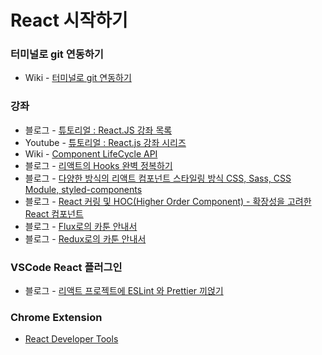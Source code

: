 # React 시작하기

### 터미널로 git 연동하기
* Wiki - [터미널로 git 연동하기](https://github.com/JuJin1324/React-demos/wiki/%ED%84%B0%EB%AF%B8%EB%84%90%EB%A1%9C-git-%EC%97%B0%EB%8F%99%ED%95%98%EA%B8%B0)

### 강좌
* 블로그 - [튜토리얼 : React.JS 강좌 목록](https://velopert.com/reactjs-tutorials)
* Youtube - [튜토리얼 : React.js 강좌 시리즈](https://www.youtube.com/watch?v=GEoNiUcVwjE&list=PL9FpF_z-xR_GMujql3S_XGV2SpdfDBkeC&index=1)
* Wiki - [Component LifeCycle API](https://github.com/JuJin1324/React-demos/wiki/Component-LifeCycle-API)
* 블로그 - [리액트의 Hooks 완벽 정복하기](https://velog.io/@velopert/react-hooks)
* 블로그 - [다양한 방식의 리액트 컴포넌트 스타일링 방식 CSS, Sass, CSS Module, styled-components](https://velog.io/@velopert/react-component-styling)
* 블로그 - [React 커링 및 HOC(Higher Order Component) - 확장성을 고려한 React 컴포넌트](https://velog.io/@kyusung/%EB%A6%AC%EC%95%A1%ED%8A%B8-%EA%B5%90%EA%B3%BC%EC%84%9C-%ED%99%95%EC%9E%A5%EC%84%B1%EC%9D%84-%EA%B3%A0%EB%A0%A4%ED%95%9C-React-%EC%BB%B4%ED%8F%AC%EB%84%8C%ED%8A%B8)
* 블로그 - [Flux로의 카툰 안내서](http://bestalign.github.io/2015/10/06/cartoon-guide-to-flux/)
* 블로그 - [Redux로의 카툰 안내서](http://bestalign.github.io/2015/10/26/cartoon-intro-to-redux/)

### VSCode React 플러그인
* 블로그 - [리액트 프로젝트에 ESLint 와 Prettier 끼얹기](https://velog.io/@velopert/eslint-and-prettier-in-react)

### Chrome Extension
* [React Developer Tools](https://chrome.google.com/webstore/detail/react-developer-tools/fmkadmapgofadopljbjfkapdkoienihi)
